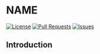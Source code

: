 # NAME
[![License](https://img.shields.io/badge/license-GPLv3-blue?style=for-the-badge)](https://www.gnu.org/licenses/gpl-3.0.html) [![Pull Requests](https://img.shields.io/github/issues-pr-closed/katorlys/NAME?style=for-the-badge)](https://github.com/katorlys/NAME/pulls) [![Issues](https://img.shields.io/github/issues-closed/katorlys/NAME?style=for-the-badge)](https://github.com/katorlys/NAME/issues)

## Introduction
